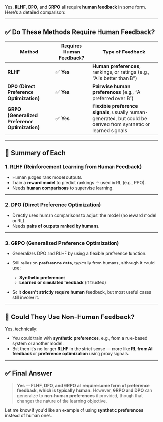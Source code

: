 Yes, **RLHF**, **DPO**, and **GRPO** all require **human feedback** in some form. Here's a detailed comparison:

---

## ✅ **Do These Methods Require Human Feedback?**

| Method                                         | Requires Human Feedback? | Type of Feedback                                                                                                 |
| ---------------------------------------------- | ------------------------ | ---------------------------------------------------------------------------------------------------------------- |
| **RLHF**                                       | ✅ **Yes**                | **Human preferences**, rankings, or ratings (e.g., “A is better than B”)                                         |
| **DPO (Direct Preference Optimization)**       | ✅ **Yes**                | **Pairwise human preferences** (e.g., “A preferred over B”)                                                      |
| **GRPO (Generalized Preference Optimization)** | ✅ **Yes**                | **Flexible preference signals**, usually human-generated, but could be derived from synthetic or learned signals |

---

## 🧠 Summary of Each

### 1. **RLHF (Reinforcement Learning from Human Feedback)**

* Human judges rank model outputs.
* Train a **reward model** to predict rankings → used in RL (e.g., PPO).
* Needs **human comparisons** to supervise learning.

---

### 2. **DPO (Direct Preference Optimization)**

* Directly uses human comparisons to adjust the model (no reward model or RL).
* Needs **pairs of outputs ranked by humans**.

---

### 3. **GRPO (Generalized Preference Optimization)**

* Generalizes DPO and RLHF by using a flexible preference function.
* Still relies on **preference data**, typically from humans, although it could use:

  * **Synthetic preferences**
  * **Learned or simulated feedback** (if trusted)
* So it **doesn't strictly require human** feedback, but most useful cases still involve it.

---

## 🔁 Could They Use Non-Human Feedback?

Yes, technically:

* You could train with **synthetic preferences**, e.g., from a rule-based system or another model.
* But then it's no longer **RLHF** in the strict sense — more like **RL from AI feedback** or **preference optimization** using proxy signals.

---

## ✅ Final Answer

> **Yes — RLHF, DPO, and GRPO all require some form of preference feedback, which is typically human.**
> However, **GRPO and DPO** can generalize to **non-human preferences** if provided, though that changes the nature of the learning objective.

Let me know if you'd like an example of using **synthetic preferences** instead of human ones.
